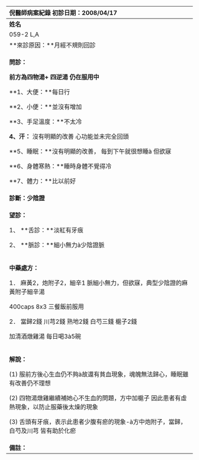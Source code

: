 ﻿|**倪醫師病案紀錄**     初診日期：2008/04/17|
| :- |
|**姓名**|**性別**|**年齡及體型**|**來診日期**|
|059-2 L,A|F|30，瘦|05/19/2008|
|**來診原因：**月經不規則回診|
|<p>**問診：**</p><p>**前方為四物湯+ 四逆湯 仍在服用中**</p><p>**1、大便：**每日行</p><p>**2、小便：**並沒有增加</p><p>**3、手足溫度：**不太冷</p><p>**4、汗：** 沒有明顯的改善    心功能並未完全回頭</p><p>**5、睡眠：**沒有明顯的改善， 每到下午就很想睡à 但欲寐</p><p>**6、身體寒熱：**睡時身體不覺得冷</p><p>**7、體力：**比以前好 </p>|
|**診斷：少陰證**|
|<p>**望診：**</p><p>1、 **舌診：**淡紅有牙痕</p><p>2、 **脈診：**細小無力à少陰證脈</p>|
|<p>**中藥處方：**</p><p>1． 麻黃2，炮附子2，細辛1  脈細小無力，但欲寐，典型少陰證的麻黃附子細辛湯 </p><p>400caps   8x3 三餐飯前服用</p><p>2． 當歸2錢 川芎2錢 熟地2錢 白芍三錢 槴子2錢 </p><p>加清酒燉雞湯 每日喝3à5碗</p>|
|<p>**解說：**</p><p>(1) 服前方後心生血仍不夠à故還有貧血現象，魂魄無法歸心，睡眠雖有改善仍不理想</p><p>(2) 四物湯燉雞繼續補她心不生血的問題，方中加槴子 因此患者有虛熱現象，以防止服藥後太燥的現象</p><p>(3) 舌頭有牙痕，表示此患者少腹有瘀的現象-à方中炮附子，當歸，白芍及川芎 皆有助於化瘀</p><p></p>|
|**備註：** |

